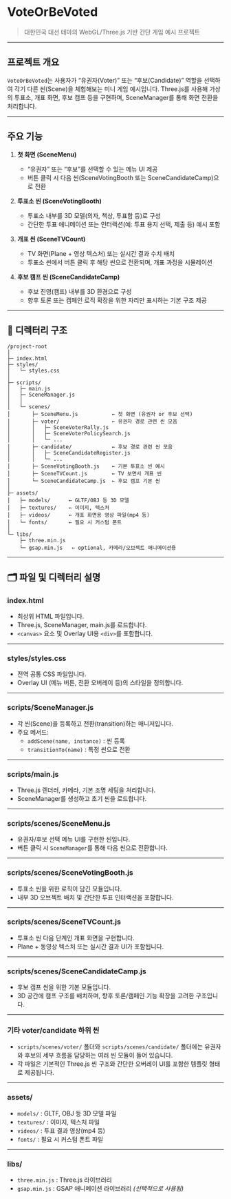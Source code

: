 # VoteOrBeVoted

> 대한민국 대선 테마의 WebGL/Three.js 기반 간단 게임 예시 프로젝트

---

## 프로젝트 개요

`VoteOrBeVoted`는 사용자가 “유권자(Voter)” 또는 “후보(Candidate)” 역할을 선택하여
각기 다른 씬(Scene)을 체험해보는 미니 게임 예시입니다. Three.js를 사용해
가상의 투표소, 개표 화면, 후보 캠프 등을 구현하며, SceneManager를 통해 화면 전환을 처리합니다.

---

## 주요 기능

1. **첫 화면 (SceneMenu)**
   - “유권자” 또는 “후보”를 선택할 수 있는 메뉴 UI 제공
   - 버튼 클릭 시 다음 씬(SceneVotingBooth 또는 SceneCandidateCamp)으로 전환

2. **투표소 씬 (SceneVotingBooth)**
   - 투표소 내부를 3D 모델(의자, 책상, 투표함 등)로 구성
   - 간단한 투표 애니메이션 또는 인터랙션(예: 투표 용지 선택, 제출 등) 예시 포함

3. **개표 씬 (SceneTVCount)**
   - TV 화면(Plane + 영상 텍스처) 또는 실시간 결과 수치 배치
   - 투표소 씬에서 버튼 클릭 후 해당 씬으로 전환되며, 개표 과정을 시뮬레이션

4. **후보 캠프 씬 (SceneCandidateCamp)**
   - 후보 진영(캠프) 내부를 3D 환경으로 구성
   - 향후 토론 또는 캠페인 로직 확장을 위한 자리만 표시하는 기본 구조 제공

---

## 📁 디렉터리 구조

```plaintext
/project-root
│
├─ index.html
├─ styles/
│   └─ styles.css
│
├─ scripts/
│   ├─ main.js
│   ├─ SceneManager.js
│   │
│   └─ scenes/
│       ├─ SceneMenu.js           ← 첫 화면 (유권자 or 후보 선택)
│       ├─ voter/                 ← 유권자 경로 관련 씬 모음
│       │   ├─ SceneVoterRally.js
│       │   ├─ SceneVoterPolicySearch.js
│       │   └─ ...
│       ├─ candidate/             ← 후보 경로 관련 씬 모음
│       │   ├─ SceneCandidateRegister.js
│       │   └─ ...
│       ├─ SceneVotingBooth.js    ← 기본 투표소 씬 예시
│       ├─ SceneTVCount.js        ← TV 보면서 개표 씬
│       └─ SceneCandidateCamp.js  ← 후보 캠프 기본 씬
│
├─ assets/
│   ├─ models/      ← GLTF/OBJ 등 3D 모델
│   ├─ textures/    ← 이미지, 텍스처
│   ├─ videos/      ← 개표 화면용 영상 파일(mp4 등)
│   └─ fonts/       ← 필요 시 커스텀 폰트
│
└─ libs/
    ├─ three.min.js
    └─ gsap.min.js   ← optional, 카메라/오브젝트 애니메이션용
```

---

## 🗂️ 파일 및 디렉터리 설명


### index.html
- 최상위 HTML 파일입니다.
- Three.js, SceneManager, main.js를 로드합니다.
- `<canvas>` 요소 및 Overlay UI용 `<div>`를 포함합니다.

---

### styles/styles.css
- 전역 공통 CSS 파일입니다.
- Overlay UI (메뉴 버튼, 전환 오버레이 등)의 스타일을 정의합니다.

---

### scripts/SceneManager.js
- 각 씬(Scene)을 등록하고 전환(transition)하는 매니저입니다.
- 주요 메서드:
  - `addScene(name, instance)` : 씬 등록
  - `transitionTo(name)` : 특정 씬으로 전환

---

### scripts/main.js
- Three.js 렌더러, 카메라, 기본 조명 세팅을 처리합니다.
- SceneManager를 생성하고 초기 씬을 로드합니다.

---

### scripts/scenes/SceneMenu.js
- 유권자/후보 선택 메뉴 UI를 구현한 씬입니다.
- 버튼 클릭 시 `SceneManager`를 통해 다음 씬으로 전환합니다.

---

### scripts/scenes/SceneVotingBooth.js
- 투표소 씬을 위한 로직이 담긴 모듈입니다.
- 내부 3D 오브젝트 배치 및 간단한 투표 인터랙션을 포함합니다.

---

### scripts/scenes/SceneTVCount.js
- 투표소 씬 다음 단계인 개표 화면을 구현합니다.
- Plane + 동영상 텍스처 또는 실시간 결과 UI가 포함됩니다.

---

### scripts/scenes/SceneCandidateCamp.js
- 후보 캠프 씬을 위한 기본 모듈입니다.
- 3D 공간에 캠프 구조를 배치하며, 향후 토론/캠페인 기능 확장을 고려한 구조입니다.

---

### 기타 voter/candidate 하위 씬
- `scripts/scenes/voter/` 폴더와 `scripts/scenes/candidate/` 폴더에는
  유권자와 후보의 세부 흐름을 담당하는 여러 씬 모듈이 들어 있습니다.
- 각 파일은 기본적인 Three.js 씬 구조와 간단한 오버레이 UI를 포함한
  템플릿 형태로 제공됩니다.

---

### assets/

- `models/` : GLTF, OBJ 등 3D 모델 파일  
- `textures/` : 이미지, 텍스처 파일  
- `videos/` : 투표 결과 영상(mp4 등)  
- `fonts/` : 필요 시 커스텀 폰트 파일

---

### libs/

- `three.min.js` : Three.js 라이브러리  
- `gsap.min.js` : GSAP 애니메이션 라이브러리 *(선택적으로 사용됨)*


